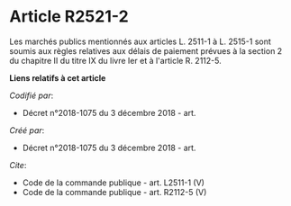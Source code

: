 # Article R2521-2

Les marchés publics mentionnés aux articles L. 2511-1 à L. 2515-1 sont soumis aux règles relatives aux délais de paiement
prévues à la section 2 du chapitre II du titre IX du livre Ier et à l'article R. 2112-5.

**Liens relatifs à cet article**

_Codifié par_:

  - Décret n°2018-1075 du 3 décembre 2018 - art.

_Créé par_:

  - Décret n°2018-1075 du 3 décembre 2018 - art.

_Cite_:

  - Code de la commande publique - art. L2511-1 (V)
  - Code de la commande publique - art. R2112-5 (V)
